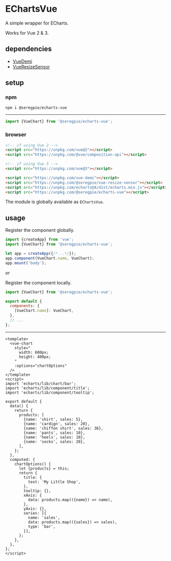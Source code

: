 # EChartsVue

A simple wrapper for ECharts.

Works for Vue 2 & 3.

## dependencies

- [VueDemi](https://github.com/antfu/vue-demi)
- [VueResizeSensor](https://github.com/SeregPie/VueResizeSensor)

## setup

### npm

```shell
npm i @seregpie/echarts-vue
```

---

```js
import {VueChart} from '@seregpie/echarts-vue';
```

### browser

```html
<!-- if using Vue 2 -->
<script src="https://unpkg.com/vue@2"></script>
<script src="https://unpkg.com/@vue/composition-api"></script>

<!-- if using Vue 3 -->
<script src="https://unpkg.com/vue@3"></script>

<script src="https://unpkg.com/vue-demi"></script>
<script src="https://unpkg.com/@seregpie/vue-resize-sensor"></script>
<script src="https://unpkg.com/echarts@4/dist/echarts.min.js"></script>
<script src="https://unpkg.com/@seregpie/echarts-vue"></script>
```

The module is globally available as `EChartsVue`.

## usage

Register the component globally.

```javascript
import {createApp} from 'vue';
import {VueChart} from '@seregpie/echarts-vue';

let app = createApp({/*...*/});
app.component(VueChart.name, VueChart);
app.mount('body');
```

*or*

Register the component locally.

```javascript
import {VueChart} from '@seregpie/echarts-vue';

export default {
  components: {
    [VueChart.name]: VueChart,
  },
  // ...
};
```

---

```vue
<template>
  <vue-chart
    style="
      width: 600px;
      height: 400px;
    "
    :options="chartOptions"
  />
</template>
<script>
import 'echarts/lib/chart/bar';
import 'echarts/lib/component/title';
import 'echarts/lib/component/tooltip';

export default {
  data() {
    return {
      products: [
        {name: 'shirt', sales: 5},
        {name: 'cardign', sales: 20},
        {name: 'chiffon shirt', sales: 36},
        {name: 'pants', sales: 10},
        {name: 'heels', sales: 10},
        {name: 'socks', sales: 20},
      ],
    };
  },
  computed: {
    chartOptions() {
      let {products} = this;
      return {
        title: {
          text: 'My Little Shop',
        },
        tooltip: {},
        xAxis: {
          data: products.map(({name}) => name),
        },
        yAxis: {},
        series: [{
          name: 'sales',
          data: products.map(({sales}) => sales),
          type: 'bar',
        }],
      };
    },
  },
};
</script>
```
